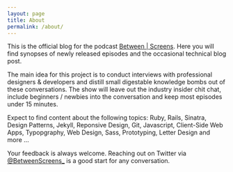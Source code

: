 ```yaml
---
layout: page
title: About
permalink: /about/
---
```


This is the official blog for the podcast [Between \| Screens](http://google.com/). Here you will find synopses of newly released episodes and the occasional technical blog post.

The main idea for this project is to conduct interviews with professional designers & developers and distill small digestable knowledge bombs out of these conversations. The show will leave out the industry insider chit chat, include beginners / newbies into the conversation and keep most episodes under 15 minutes.

Expect to find content about the following topics:
Ruby, Rails, Sinatra, Design Patterns, Jekyll, Reponsive Design, Git, Javascript, Client-Side Web Apps, Typopgraphy, Web Design, Sass, Prototyping, Letter Design and more …  

Your feedback is always welcome. Reaching out on Twitter via [@BetweenScreens\_](http://twitter.com/BetweenScreens_) is a good start for any conversation.
